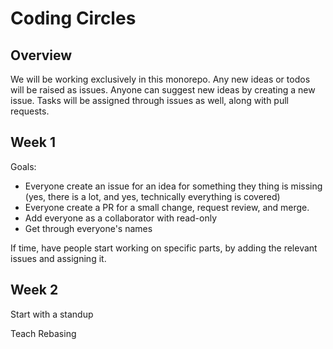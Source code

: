# Coding Circles

## Overview

We will be working exclusively in this monorepo. Any new ideas or todos will be raised as issues. Anyone can suggest new ideas by creating a new issue. Tasks will be assigned through issues as well, along with pull requests. 

## Week 1

Goals:

- Everyone create an issue for an idea for something they thing is missing (yes, there is a lot, and yes, technically everything is covered)
- Everyone create a PR for a small change, request review, and merge.
- Add everyone as a collaborator with read-only
- Get through everyone's names

If time, have people start working on specific parts, by adding the relevant issues and assigning it.


## Week 2

Start with a standup

Teach Rebasing
